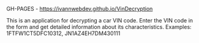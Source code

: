 GH-PAGES - https://ivannwebdev.github.io/VinDecryption

This is an application for decrypting a car VIN code.
Enter the VIN code in the form and get detailed information about its characteristics.
Examples: 1FTFW1CT5DFC10312, JN1AZ4EH7DM430111

